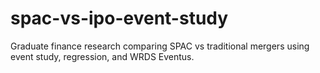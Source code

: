 # spac-vs-ipo-event-study
Graduate finance research comparing SPAC vs traditional mergers using event study, regression, and WRDS Eventus.
